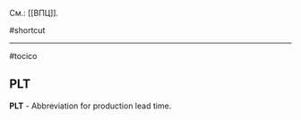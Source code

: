 См.: [[ВПЦ]].

#shortcut




<hr/>

#tocico

## PLT

<b>PLT</b> - Abbreviation for production lead time.   


